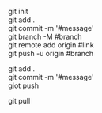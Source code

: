 git init <br>
git add . <br>
git commit -m '#message' <br>
git branch -M  #branch <br>
git remote add origin #link <br>
git push -u origin #branch<br>


git add . <br>
git commit -m '#message' <br>
giot push <br>


git pull <br>